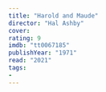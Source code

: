 ```yaml
---
title: "Harold and Maude"
director: "Hal Ashby"
cover: 
rating: 9
imdb: "tt0067185"
publishYear: "1971"
read: "2021"
tags:
- 
---
```

